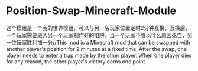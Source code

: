 # Position-Swap-Minecraft-Module
这个模组是一个我的世界模组，可以与另一名玩家位置定时2分钟互换，互换后，一个玩家需要进入另一个玩家制作好的陷阱，当一个玩家不管以什么原因死亡，另一位玩家胜利加一分//This mod is a Minecraft mod that can be swapped with another player's position for 2 minutes at a fixed time. After the swap, one player needs to enter a trap made by the other player. When one player dies for any reason, the other player's victory earns one point
